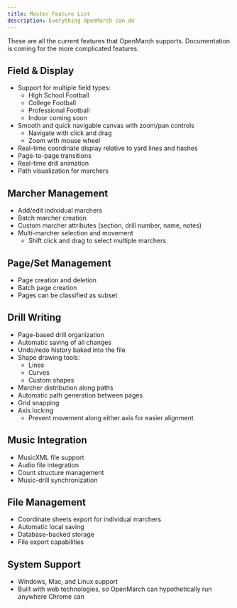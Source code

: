 ```yaml
---
title: Master Feature List
description: Everything OpenMarch can do
---
```


These are all the current features that OpenMarch supports.
Documentation is coming for the more complicated features.

## Field & Display

- Support for multiple field types:
  - High School Football
  - College Football
  - Professional Football
  - Indoor coming soon
- Smooth and quick navigable canvas with zoom/pan controls
  - Navigate with click and drag
  - Zoom with mouse wheel
- Real-time coordinate display relative to yard lines and hashes
- Page-to-page transitions
- Real-time drill animation
- Path visualization for marchers

## Marcher Management

- Add/edit individual marchers
- Batch marcher creation
- Custom marcher attributes (section, drill number, name, notes)
- Multi-marcher selection and movement
  - Shift click and drag to select multiple marchers

## Page/Set Management

- Page creation and deletion
- Batch page creation
- Pages can be classified as subset

## Drill Writing

- Page-based drill organization
- Automatic saving of all changes
- Undo/redo history baked into the file
- Shape drawing tools:
  - Lines
  - Curves
  - Custom shapes
- Marcher distribution along paths
- Automatic path generation between pages
- Grid snapping
- Axis locking
  - Prevent movement along either axis for easier alignment

## Music Integration

- MusicXML file support
- Audio file integration
- Count structure management
- Music-drill synchronization

## File Management

- Coordinate sheets export for individual marchers
- Automatic local saving
- Database-backed storage
- File export capabilities

## System Support

- Windows, Mac, and Linux support
- Built with web technologies, so OpenMarch can hypothetically run anywhere Chrome can
